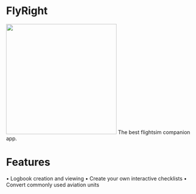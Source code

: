 # FlyRight
<img src="https://github.com/user-attachments/assets/efb0dced-ba7a-4537-ab57-0dc7c8951a30" width=300 height=300 />
The best flightsim companion app.

# Features
• Logbook creation and viewing
• Create your own interactive checklists
• Convert commonly used aviation units
